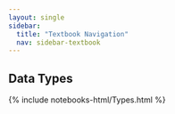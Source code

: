 ```yaml
---
layout: single
sidebar:
  title: "Textbook Navigation"
  nav: sidebar-textbook
---
```


Data Types
----------

{% include notebooks-html/Types.html %}
